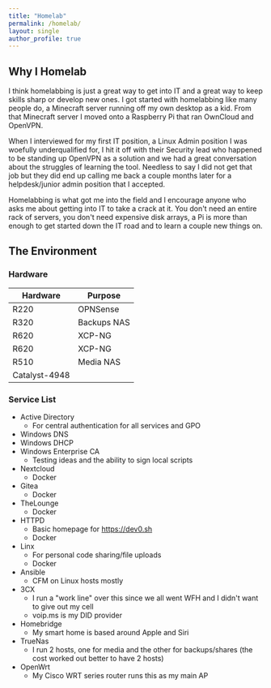 ```yaml
---
title: "Homelab"
permalink: /homelab/
layout: single
author_profile: true
---
```

## Why I Homelab
I think homelabbing is just a great way to get into IT and a great way to keep skills sharp or develop new ones. I got started with homelabbing like many people do, a Minecraft server running off my own desktop as a kid. From that Minecraft server I moved onto a Raspberry Pi that ran OwnCloud and OpenVPN. 

When I interviewed for my first IT position, a Linux Admin position I was woefully underqualified for, I hit it off with their Security lead who happened to be standing up OpenVPN as a solution and we had a great conversation about the struggles of learning the tool. Needless to say I did not get that job but they did end up calling me back a couple months later for a helpdesk/junior admin position that I accepted. 

Homelabbing is what got me into the field and I encourage anyone who asks me about getting into IT to take a crack at it. You don't need an entire rack of servers, you don't need expensive disk arrays, a Pi is more than enough to get started down the IT road and to learn a couple new things on.

## The Environment
### Hardware

| Hardware      | Purpose     |
| ------------- | ----------- |
| R220          | OPNSense    |
| R320          | Backups NAS |
| R620          | XCP-NG      |
| R620          | XCP-NG      |
| R510          | Media NAS   |
| Catalyst-4948 |             |

### Service List
* Active Directory
    * For central authentication for all services and GPO
* Windows DNS
* Windows DHCP
* Windows Enterprise CA
    * Testing ideas and the ability to sign local scripts
* Nextcloud
    * Docker
* Gitea
    * Docker
* TheLounge
    * Docker
* HTTPD
    * Basic homepage for https://dev0.sh
    * Docker
* Linx
    * For personal code sharing/file uploads
    * Docker
* Ansible
    * CFM on Linux hosts mostly
* 3CX
    * I run a "work line" over this since we all went WFH and I didn't want to give out my cell
    * voip.ms is my DID provider
* Homebridge
    * My smart home is based around Apple and Siri
* TrueNas
    * I run 2 hosts, one for media and the other for backups/shares (the cost worked out better to have 2 hosts)
* OpenWrt
    * My Cisco WRT series router runs this as my main AP
